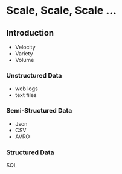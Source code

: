 # Scale, Scale, Scale ...

## Introduction

* Velocity
* Variety
* Volume

### Unstructured Data

* web logs
* text files

### Semi-Structured Data

* Json
* CSV
* AVRO

### Structured Data

SQL 

